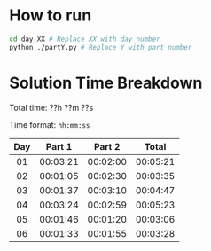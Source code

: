 # How to run
```bash
cd day_XX # Replace XX with day number
python ./partY.py # Replace Y with part number
```

# Solution Time Breakdown
Total time: ??h ??m ??s

Time format: `hh:mm:ss`

| Day |  Part 1  |  Part 2  |  Total   |
|:---:|:--------:|:--------:|:--------:|
| 01  | 00:03:21 | 00:02:00 | 00:05:21 |
| 02  | 00:01:05 | 00:02:30 | 00:03:35 |
| 03  | 00:01:37 | 00:03:10 | 00:04:47 |
| 04  | 00:03:24 | 00:02:59 | 00:05:23 |
| 05  | 00:01:46 | 00:01:20 | 00:03:06 |
| 06  | 00:01:33 | 00:01:55 | 00:03:28 |

